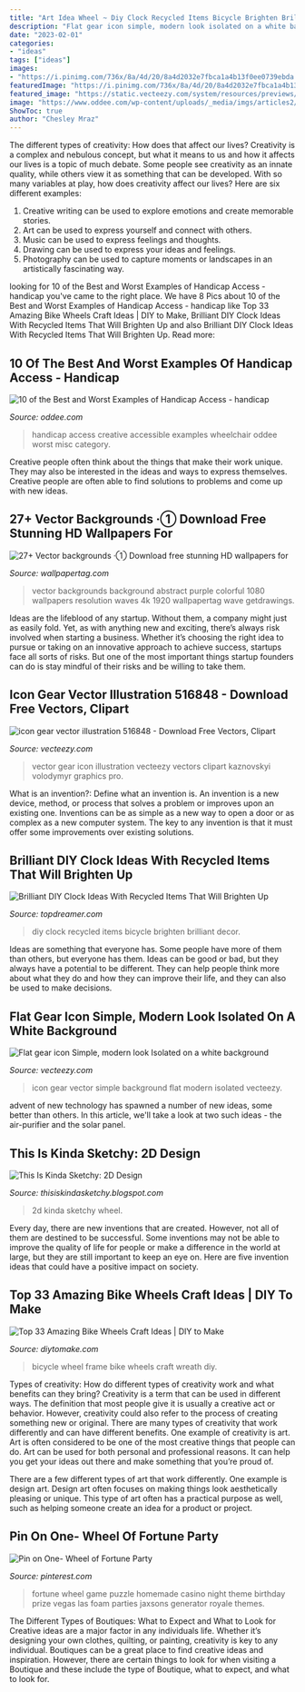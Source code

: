 ```yaml
---
title: "Art Idea Wheel ~ Diy Clock Recycled Items Bicycle Brighten Brilliant Decor"
description: "Flat gear icon simple, modern look isolated on a white background"
date: "2023-02-01"
categories:
- "ideas"
tags: ["ideas"]
images:
- "https://i.pinimg.com/736x/8a/4d/20/8a4d2032e7fbca1a4b13f0ee0739ebda.jpg"
featuredImage: "https://i.pinimg.com/736x/8a/4d/20/8a4d2032e7fbca1a4b13f0ee0739ebda.jpg"
featured_image: "https://static.vecteezy.com/system/resources/previews/000/593/991/original/vector-flat-gear-icon-simple-modern-look-isolated-on-a-white-background.jpg"
image: "https://www.oddee.com/wp-content/uploads/_media/imgs/articles2/a98498_handicap_1-creative-stairs.jpg"
ShowToc: true
author: "Chesley Mraz"
---
```



The different types of creativity: How does that affect our lives?
Creativity is a complex and nebulous concept, but what it means to us and how it affects our lives is a topic of much debate. Some people see creativity as an innate quality, while others view it as something that can be developed. With so many variables at play, how does creativity affect our lives? Here are six different examples: 
1. Creative writing can be used to explore emotions and create memorable stories.
2. Art can be used to express yourself and connect with others.
3. Music can be used to express feelings and thoughts.
4. Drawing can be used to express your ideas and feelings.
5. Photography can be used to capture moments or landscapes in an artistically fascinating way. 

	

		
looking for 10 of the Best and Worst Examples of Handicap Access - handicap you've came to the right place. We have 8 Pics about 10 of the Best and Worst Examples of Handicap Access - handicap like Top 33 Amazing Bike Wheels Craft Ideas | DIY to Make, Brilliant DIY Clock Ideas With Recycled Items That Will Brighten Up and also Brilliant DIY Clock Ideas With Recycled Items That Will Brighten Up. Read more:
		
    
## 10 Of The Best And Worst Examples Of Handicap Access - Handicap

<img loading=lazy src="https://www.oddee.com/wp-content/uploads/_media/imgs/articles2/a98498_handicap_1-creative-stairs.jpg" onerror="this.onerror=null;this.src='https://tse2.mm.bing.net/th?id=OIP.qsgtbKCZJXB0NL8n4-6ljAHaE8&amp;pid=15.1';" alt="10 of the Best and Worst Examples of Handicap Access - handicap">

_Source: oddee.com_

>handicap access creative accessible examples wheelchair oddee worst misc category. 

	

Creative people often think about the things that make their work unique. They may also be interested in the ideas and ways to express themselves. Creative people are often able to find solutions to problems and come up with new ideas.

    
## 27+ Vector Backgrounds ·① Download Free Stunning HD Wallpapers For

<img loading=lazy src="https://wallpapertag.com/wallpaper/full/7/9/1/224413-vector-backgrounds-1920x1080-samsung-galaxy.jpg" onerror="this.onerror=null;this.src='https://tse4.mm.bing.net/th?id=OIP.gGyapQmn_NhgcpGEbGAzBwHaEK&amp;pid=15.1';" alt="27+ Vector backgrounds ·① Download free stunning HD wallpapers for">

_Source: wallpapertag.com_

>vector backgrounds background abstract purple colorful 1080 wallpapers resolution waves 4k 1920 wallpapertag wave getdrawings. 

	

Ideas are the lifeblood of any startup. Without them, a company might just as easily fold. Yet, as with anything new and exciting, there’s always risk involved when starting a business. Whether it’s choosing the right idea to pursue or taking on an innovative approach to achieve success, startups face all sorts of risks. But one of the most important things startup founders can do is stay mindful of their risks and be willing to take them.

    
## Icon Gear Vector Illustration 516848 - Download Free Vectors, Clipart

<img loading=lazy src="https://static.vecteezy.com/system/resources/previews/000/516/848/original/icon-gear-vector-illustration.jpg" onerror="this.onerror=null;this.src='https://tse4.mm.bing.net/th?id=OIP.hgo1S3e8Nx4YDaJSJj-hlgHaIL&amp;pid=15.1';" alt="icon gear vector illustration 516848 - Download Free Vectors, Clipart">

_Source: vecteezy.com_

>vector gear icon illustration vecteezy vectors clipart kaznovskyi volodymyr graphics pro. 

	

What is an invention?: Define what an invention is.
An invention is a new device, method, or process that solves a problem or improves upon an existing one. Inventions can be as simple as a new way to open a door or as complex as a new computer system. The key to any invention is that it must offer some improvements over existing solutions.

    
## Brilliant DIY Clock Ideas With Recycled Items That Will Brighten Up

<img loading=lazy src="https://topdreamer.com/wp-content/uploads/2017/04/diy-clock.jpg" onerror="this.onerror=null;this.src='https://tse4.mm.bing.net/th?id=OIP.eSVpXSud6JgSZo6K9z0o2wHaKu&amp;pid=15.1';" alt="Brilliant DIY Clock Ideas With Recycled Items That Will Brighten Up">

_Source: topdreamer.com_

>diy clock recycled items bicycle brighten brilliant decor. 

	

Ideas are something that everyone has. Some people have more of them than others, but everyone has them. Ideas can be good or bad, but they always have a potential to be different. They can help people think more about what they do and how they can improve their life, and they can also be used to make decisions.

    
## Flat Gear Icon Simple, Modern Look Isolated On A White Background

<img loading=lazy src="https://static.vecteezy.com/system/resources/previews/000/593/991/original/vector-flat-gear-icon-simple-modern-look-isolated-on-a-white-background.jpg" onerror="this.onerror=null;this.src='https://tse1.mm.bing.net/th?id=OIP.B2oRku7zd0OWmTfTPoi7gAHaHa&amp;pid=15.1';" alt="Flat gear icon Simple, modern look Isolated on a white background">

_Source: vecteezy.com_

>icon gear vector simple background flat modern isolated vecteezy. 

	

advent of new technology has spawned a number of new ideas, some better than others. In this article, we'll take a look at two such ideas - the air-purifier and the solar panel.

    
## This Is Kinda Sketchy: 2D Design

<img loading=lazy src="http://3.bp.blogspot.com/-qke6KfdkLAo/U3UDsf5hXhI/AAAAAAAADgg/awnA5wffzNY/s1600/IMG_9809.jpg" onerror="this.onerror=null;this.src='https://tse3.mm.bing.net/th?id=OIP.tPTAQN6BEWklehQATrTx3AHaHX&amp;pid=15.1';" alt="This Is Kinda Sketchy: 2D Design">

_Source: thisiskindasketchy.blogspot.com_

>2d kinda sketchy wheel. 

	

Every day, there are new inventions that are created. However, not all of them are destined to be successful. Some inventions may not be able to improve the quality of life for people or make a difference in the world at large, but they are still important to keep an eye on. Here are five invention ideas that could have a positive impact on society.

    
## Top 33 Amazing Bike Wheels Craft Ideas | DIY To Make

<img loading=lazy src="http://www.diytomake.com/wp-content/uploads/2016/11/Old-Bicycle-Wheel-Picture-Frame.jpg" onerror="this.onerror=null;this.src='https://tse2.mm.bing.net/th?id=OIP.fTYX2q71rMY8kFXyf__e3QHaJ6&amp;pid=15.1';" alt="Top 33 Amazing Bike Wheels Craft Ideas | DIY to Make">

_Source: diytomake.com_

>bicycle wheel frame bike wheels craft wreath diy. 

	

Types of creativity: How do different types of creativity work and what benefits can they bring?
Creativity is a term that can be used in different ways. The definition that most people give it is usually a creative act or behavior. However, creativity could also refer to the process of creating something new or original. There are many types of creativity that work differently and can have different benefits. 
One example of creativity is art. Art is often considered to be one of the most creative things that people can do. Art can be used for both personal and professional reasons. It can help you get your ideas out there and make something that you’re proud of. 

There are a few different types of art that work differently. One example is design art. Design art often focuses on making things look aesthetically pleasing or unique. This type of art often has a practical purpose as well, such as helping someone create an idea for a product or project.

    
## Pin On One- Wheel Of Fortune Party

<img loading=lazy src="https://i.pinimg.com/736x/8a/4d/20/8a4d2032e7fbca1a4b13f0ee0739ebda.jpg" onerror="this.onerror=null;this.src='https://tse1.mm.bing.net/th?id=OIP.xFXXVA9HUrZ50KqVTpyscQHaJ3&amp;pid=15.1';" alt="Pin on One- Wheel of Fortune Party">

_Source: pinterest.com_

>fortune wheel game puzzle homemade casino night theme birthday prize vegas las foam parties jaxsons generator royale themes. 

	

The Different Types of Boutiques: What to Expect and What to Look for
Creative ideas are a major factor in any individuals life. Whether it’s designing your own clothes, quilting, or painting, creativity is key to any individual. Boutiques can be a great place to find creative ideas and inspiration. However, there are certain things to look for when visiting a Boutique and these include the type of Boutique, what to expect, and what to look for.

